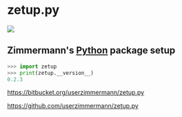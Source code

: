 
# zetup.py


![](https://travis-ci.org/userzimmermann/zetup.py.svg?branch=master)


## Zimmermann's [Python](http://python.org) package setup


```python
>>> import zetup
>>> print(zetup.__version__)
0.2.3
```


<https://bitbucket.org/userzimmermann/zetup.py>

<https://github.com/userzimmermann/zetup.py>

